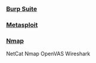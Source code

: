 ###  [Burp Suite](https://github.com/sarathlalup/Penetration-Testing/blob/master/Top%20Tools/Burp%20Suite/README.md)
###  [Metasploit](https://github.com/swisskyrepo/PayloadsAllTheThings/blob/master/Methodology%20and%20Resources/Metasploit%20-%20Cheatsheet.md)
###  [Nmap](https://github.com/sarathlalsrl/Penetration-Testing/blob/master/Top%20Tools/Nmap/Cheet%20Sheet.md)
  NetCat
  Nmap
  OpenVAS
  Wireshark
